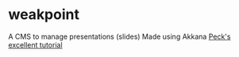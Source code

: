 weakpoint
=========

A CMS to manage presentations (slides)
Made using Akkana [Peck's excellent tutorial](http://shallowsky.com/software/presentation/index.html)
